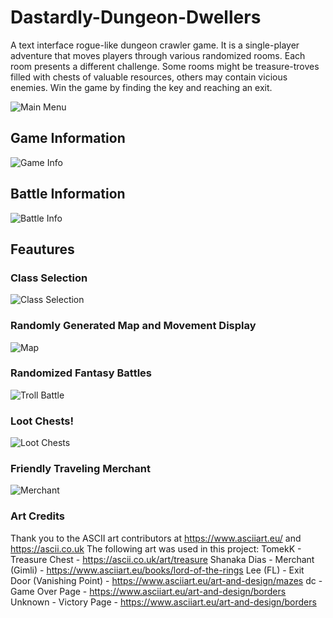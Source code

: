 # Dastardly-Dungeon-Dwellers
A text interface rogue-like dungeon crawler game. It is a single-player adventure that moves players through various randomized rooms. Each room presents a different challenge. Some rooms might be treasure-troves filled with chests of valuable resources, others may contain vicious enemies. Win the game by finding the key and reaching an exit.

![Main Menu](https://github.com/Cloudismss/Dastardly-Dungeon-Dwellers/blob/main/images/main%20menu.png)

## Game Information

![Game Info](https://github.com/Cloudismss/Dastardly-Dungeon-Dwellers/blob/main/images/info.png)

## Battle Information

![Battle Info](https://github.com/Cloudismss/Dastardly-Dungeon-Dwellers/blob/main/images/battle%20info.png)

## Feautures

### Class Selection

![Class Selection](https://github.com/Cloudismss/Dastardly-Dungeon-Dwellers/blob/main/images/archer.png)

### Randomly Generated Map and Movement Display

![Map](https://github.com/Cloudismss/Dastardly-Dungeon-Dwellers/blob/main/images/map.png)

### Randomized Fantasy Battles

![Troll Battle](https://github.com/Cloudismss/Dastardly-Dungeon-Dwellers/blob/main/images/troll.png)

### Loot Chests!

![Loot Chests](https://github.com/Cloudismss/Dastardly-Dungeon-Dwellers/blob/main/images/chest.png)

### Friendly Traveling Merchant

![Merchant](https://github.com/Cloudismss/Dastardly-Dungeon-Dwellers/blob/main/images/merchant.png)

### Art Credits
Thank you to the ASCII art contributors at https://www.asciiart.eu/ and https://ascii.co.uk
The following art was used in this project:
TomekK - Treasure Chest - https://ascii.co.uk/art/treasure
Shanaka Dias - Merchant (Gimli) - https://www.asciiart.eu/books/lord-of-the-rings
Lee (FL) - Exit Door (Vanishing Point) - https://www.asciiart.eu/art-and-design/mazes
dc - Game Over Page - https://www.asciiart.eu/art-and-design/borders
Unknown - Victory Page - https://www.asciiart.eu/art-and-design/borders
